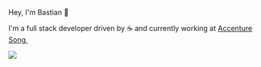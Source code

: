 Hey, I'm Bastian 👋

I'm a full stack developer driven by ☕ and currently working at [Accenture Song <img src="https://www.accenture.com/favicon.ico" height="10" />](https://www.accenture.com/us-en/about/accenture-song-index) 


![](https://forthebadge.com/images/badges/60-percent-of-the-time-works-every-time.svg)
